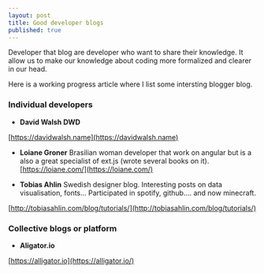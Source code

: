 ```yaml
---
layout: post
title: Good developer blogs
published: true
---
```

Developer that blog are developer who want to share their knowledge. It allow us to make our knowledge about coding more formalized and clearer in our head. 

Here is a working progress article where I list some intersting blogger blog.

### Individual developers

* **David Walsh DWD**

[https://davidwalsh.name](https://davidwalsh.name)

* **Loiane Groner** Brasilian woman developer that work on angular but is a also a great specialist of ext.js (wrote several books on it).
[https://loiane.com/](https://loiane.com/)

* **Tobias Ahlin** Swedish designer blog. Interesting posts on data visualisation, fonts... Participated in spotify, github.... and now minecraft.

[http://tobiasahlin.com/blog/tutorials/](http://tobiasahlin.com/blog/tutorials/)

### Collective blogs or platform

* **Aligator.io** 

[https://alligator.io](https://alligator.io/)


